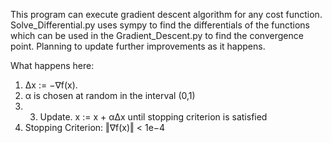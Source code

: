 This program can execute gradient descent algorithm for any cost function. Solve_Differential.py uses sympy to find the differentials of the functions which can be used in the Gradient_Descent.py to find the convergence point. Planning to update further improvements as it happens.

What happens here:

1. ∆x := −∇f(x).
2. α is chosen at random in the interval (0,1)
3. 3. Update. x := x + α∆x until stopping criterion is satisfied
4. Stopping Criterion: ‖∇f(x)‖ < 1e−4
